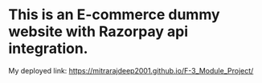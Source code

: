# This is an E-commerce dummy website with Razorpay api integration.
My deployed link: https://mitrarajdeep2001.github.io/F-3_Module_Project/
